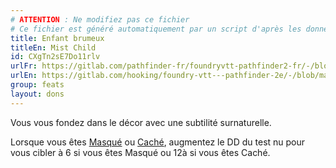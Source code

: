 ```yaml
---
# ATTENTION : Ne modifiez pas ce fichier
# Ce fichier est généré automatiquement par un script d'après les données du module Foundry VTT officiel et de sa traduction
title: Enfant brumeux
titleEn: Mist Child
id: CXgTn2sE7Do11rlv
urlFr: https://gitlab.com/pathfinder-fr/foundryvtt-pathfinder2-fr/-/blob/master/data/feats/CXgTn2sE7Do11rlv.htm
urlEn: https://gitlab.com/hooking/foundry-vtt---pathfinder-2e/-/blob/master/packs/data/feats.db/mist-child.json
group: feats
layout: dons
---
```

Vous vous fondez dans le décor avec une subtilité surnaturelle.

Lorsque vous êtes [Masqué](../conditions/masqué.md) ou [Caché](../conditions/caché.md), augmentez le DD du test nu pour vous cibler à 6 si vous êtes Masqué ou 12à  si vous êtes Caché.


